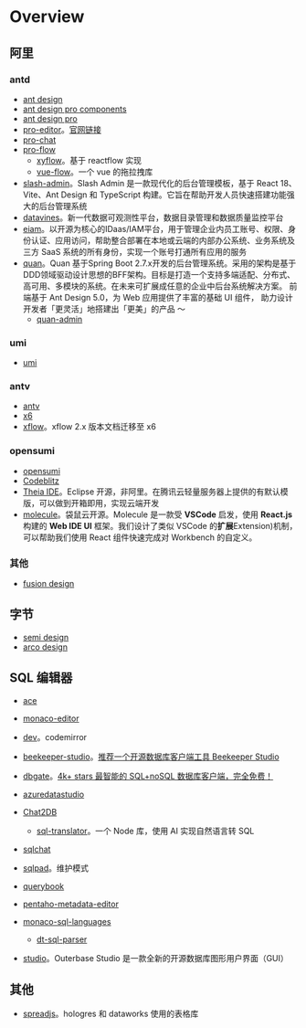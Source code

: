 # Overview

## 阿里

### antd

* [ant design](https://ant-design.antgroup.com/components/overview-cn/)
* [ant design pro components](https://pro-components.antdigital.dev/components)
* [ant design pro](https://pro.ant.design/zh-CN/)
* [pro-editor](https://github.com/ant-design/pro-editor)。[官网链接](https://pro-editor.antdigital.dev/zh-CN)
* [pro-chat](https://github.com/ant-design/pro-chat)
* [pro-flow](https://github.com/ant-design/pro-flow)
  * [xyflow](https://github.com/xyflow/xyflow)。基于 reactflow 实现
  * [vue-flow](https://github.com/bcakmakoglu/vue-flow)。一个 vue 的拖拉拽库
* [slash-admin](https://github.com/d3george/slash-admin)。Slash Admin 是一款现代化的后台管理模板，基于 React 18、Vite、Ant Design 和 TypeScript 构建。它旨在帮助开发人员快速搭建功能强大的后台管理系统
* [datavines](https://github.com/datavane/datavines)。新一代数据可观测性平台，数据目录管理和数据质量监控平台
* [eiam](https://github.com/topiam/eiam)。以开源为核心的IDaas/IAM平台，用于管理企业内员工账号、权限、身份认证、应用访问，帮助整合部署在本地或云端的内部办公系统、业务系统及三方 SaaS 系统的所有身份，实现一个账号打通所有应用的服务
* [quan](https://github.com/quan100/quan)。Quan 基于Spring Boot 2.7.x开发的后台管理系统。采用的架构是基于DDD领域驱动设计思想的BFF架构。目标是打造一个支持多端适配、分布式、高可用、多模块的系统。在未来可扩展成任意的企业中后台系统解决方案。 前端基于 Ant Design 5.0，为 Web 应用提供了丰富的基础 UI 组件， 助力设计开发者「更灵活」地搭建出「更美」的产品 ～
  - [quan-admin](https://github.com/quan100/quan-admin)


### umi

* [umi](https://umijs.org/)

### antv

* [antv](https://antv.antgroup.com/)
* [x6](https://x6.antv.antgroup.com/)
* [xflow](https://x6.antv.antgroup.com/xflow/guide/introduction)。xflow 2.x 版本文档迁移至 x6

### opensumi

* [opensumi](https://opensumi.com/zh)
* [Codeblitz](https://codeblitz.opensumi.com/zh)
* [Theia IDE](https://theia-ide.org/)。Eclipse 开源，非阿里。在腾讯云轻量服务器上提供的有默认模版，可以做到开箱即用，实现云端开发
* [molecule](https://github.com/DTStack/molecule)。袋鼠云开源。Molecule 是一款受 **VSCode** 启发，使用 **React.js** 构建的 **Web IDE UI** 框架。我们设计了类似 VSCode 的**扩展**Extension)机制，可以帮助我们使用 React 组件快速完成对 Workbench 的自定义。

### 其他

* [fusion design](https://fusion.design/pc/)

## 字节

* [semi design](https://semi.design/zh-CN/)
* [arco design](https://arco.design/)

## SQL 编辑器

* [ace](https://github.com/ajaxorg/ace)
* [monaco-editor](https://github.com/microsoft/monaco-editor)
* [dev](https://github.com/codemirror/dev)。codemirror
* [beekeeper-studio](https://github.com/beekeeper-studio/beekeeper-studio)。[推荐一个开源数据库客户端工具 Beekeeper Studio](https://mp.weixin.qq.com/s?__biz=MzAxNTMzNDQxNQ==&mid=2247484272&idx=1&sn=4126f2dbcada1913277153a194f820e9&chksm=9b84ee10acf367063e6ee89b953522da4916953b30705201e8de1435123bddc540534cd6b2e9&mpshare=1&scene=1&srcid=0306xMvoxhjwG4mhXFFVCZsV&sharer_shareinfo=2ce66f906c6177d0737b5a6c58238a40&sharer_shareinfo_first=a5ec4b383159220b1ff2895ec493743f&version=4.1.10.99312&platform=mac#rd)
* [dbgate](https://github.com/dbgate/dbgate)。[4k+ stars 最智能的 SQL+noSQL 数据库客户端，完全免费！](https://mp.weixin.qq.com/s?__biz=Mzg3ODUzMjI5Ng==&mid=2247497967&idx=1&sn=5fe342a437c65d893d4f5ff7e186d4e5&chksm=cf10fb48f867725ecd92e5d60a498bd29ac84797c093fe1cc021015c5ef2dd385845d9e0a8fb&mpshare=1&scene=1&srcid=0303163GaVcKXp5gn7b9KoRR&sharer_shareinfo=799dda35c6473f086b8ff577ba0317fa&sharer_shareinfo_first=ef006479280b02193a93a40c6d336bcc&version=4.1.10.99312&platform=mac#rd)
* [azuredatastudio](https://github.com/microsoft/azuredatastudio)
* [Chat2DB](https://github.com/chat2db/Chat2DB)
  * [sql-translator](https://github.com/whoiskatrin/sql-translator)。一个 Node 库，使用 AI 实现自然语言转 SQL

* [sqlchat](https://github.com/sqlchat/sqlchat)
  
* [sqlpad](https://github.com/sqlpad/sqlpad)。维护模式

* [querybook](https://github.com/pinterest/querybook)

* [pentaho-metadata-editor](https://github.com/pentaho/pentaho-metadata-editor)

* [monaco-sql-languages](https://github.com/DTStack/monaco-sql-languages)
  * [dt-sql-parser](https://github.com/DTStack/dt-sql-parser)
* [studio](https://github.com/outerbase/studio)。Outerbase Studio 是一款全新的开源数据库图形用户界面（GUI）


## 其他

* [spreadjs](https://www.grapecity.com.cn/developer/spreadjs)。hologres 和 dataworks 使用的表格库
